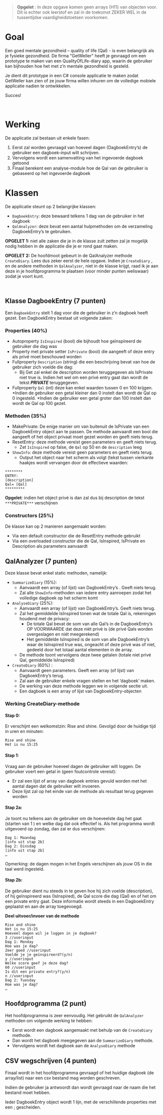 > **Opgelet** : In deze opgave komen geen arrays (H11) van objecten voor. Dit is echter ook leerstof en zal in de toekomst ZEKER WEL in de tussentijdse vaardigheidstoetsen voorkomen.

# Goal

Een goed mentale gezondheid – quality of life (Qal) - is even belangrijk als je fysieke gezondheid.
De firma "GetWeller" heeft je gevraagd om een prototype te maken van een QualityOfLife-diary app, waarin de gebruiker kan bijhouden hoe het met z’n mentale gezondheid is gesteld.

Je dient dit prototype in een C# console applicatie te maken zodat GetWeller kan zien of ze jouw firma willen inhuren om de volledige mobiele applicatie nadien te ontwikkelen.

Succes!

 
# Werking
De applicatie zal bestaan uit enkele fasen:

1. Eerst zal worden gevraagd van hoeveel dagen (DagboekEntry’s) de gebruiker een dagboek-input wilt schrijven.
2. Vervolgens wordt een samenvatting van het ingevoerde dagboek getoond
3. Finaal berekent een analyse-module hoe de Qal van de gebruiker is gebaseerd op het ingevoerde dagboek

# Klassen
De applicatie steunt op 2 belangrijke klassen:

* ``DagboekEntry``: deze bewaard telkens 1 dag van de gebruiker in het dagboek
* ``QalAnalyzer``: deze bevat een aantal hulpmethoden om de verzameling DagboekEntry’s te gebruiken.

**OPGELET 1:** niet alle zaken die je in de klasse zult zetten zal je mogelijk nodig hebben in de applicatie die je er rond gaat maken.

**OPGELET 2:** De hoofdmoot gebeurt in de QalAnalyzer methode ``CreateDiary``. Lees dus zeker eerst de hele opgave.  Indien je ``CreateDiary`` , en de andere methoden in ``QalAnalyzer``, niet in de klasse krijgt, raad ik je aan deze in je hoofdprogramma te plaatsen (voor minder punten weliswaar) zodat je voort kunt.

 
 
## Klasse DagboekEntry  (7 punten)

Een ``DagboekEntry`` stelt 1 dag voor die de gebruiker in z’n dagboek heeft gezet. Een DagboekEntry bestaat uit volgende zaken:

### Properties (40%)

* Autoproperty ``IsInspired`` (bool) die bijhoudt hoe geïnspireerd de gebruiker die dag was
* Property met private setter ``IsPrivate`` (bool) die aangeeft of deze entry als privé moet beschouwd worden
* Fullproperty ``Description`` (string) die een beschrijving bevat van hoe de gebruiker zich voelde die dag:
   * Bij Get zal enkel de description worden teruggegeven als IsPrivate niet true is. Indien het wel om een privé entry gaat dan wordt de tekst ***PRIVATE*** teruggegeven.
* Fullproperty ``Qal`` (int) deze kan enkel waarden tussen 0 en 100 krijgen. 
  *Indien de gebruiker een getal kleiner dan 0 instelt dan wordt de Qal op 0 ingesteld.
  *Indien de gebruiker een getal groter dan 100 instelt dan wordt de Qal op 100 gezet.

### Methoden (35%)

* MakePrivate: De enige manier om van buitenuit de IsPrivate van een DagboekEntry object aan te passen. De methode aanvaardt een bool die aangeeft of het object privaat moet gezet worden en geeft niets terug.
* ResetEntry: deze methode vereist geen parameters en geeft niets terug.
  * Zet ``IsInspired`` op false, de ``Qal`` op 50 en de ``description`` leeg
* ``ShowInfo``: deze methode vereist geen parameters en geeft niets terug.
  * Output het object naar het scherm als volgt (tekst tussen vierkante haakjes wordt vervangen door de effectieve waarden:


```text
********
ENTRY:
[description]
Qal= [Qal]
*********
```

 **Opgelet**: indien het object privé is dan zal dus bij description de tekst ``***PRIVATE***`` verschijnen

### Constructors (25%)

De klasse kan op 2 manieren aangemaakt worden:

* Via een default constructor die de ResetEntry methode gebruikt 
* Via een overloaded constructor die de Qal, IsInspired, IsPrivate en Description als parameters aanvaardt


## QalAnalyzer (7 punten)

Deze klasse bevat enkel static methoden, namelijk:

* ``SummarizeDiary`` (15%): 
  * Aanvaardt een array (of lijst) van DagboekEntry’s . Geeft niets terug.
  * Zal alle ``ShowInfo``-methoden van iedere entry aanroepen zodat het volledige dagboek op het scherm komt
* ``AnalyseDiary`` (25%):
  * Aanvaardt een array (of lijst) van DagboekEntry’s. Geeft niets terug. 
  * Zal het gemiddelde IsInspired tonen wat de totale Qal is, rekeningen houdend met de privacy:
    * De totale Qal bevat de som van alle Qal’s in de DagboekEntry’s OP VOORWAARDE dat deze niét privé is (de privé Qals worden overgeslagen en niét meegerekend)
    * Het gemiddelde  IsInspired is de som van alle DagboekEntry’s waar de IsInspired true was, ongeacht of deze privé was of niet, gedeeld door het totaal aantal elementen in de array.
  * De methode toont vervolgens deze twee getalen (totale niet privé Qal, gemiddelde IsInspired)
* ``CreateDiary`` (60%) :
  * Aanvaardt geen parameters. Geeft een array (of lijst) van DagboekEntry’s terug.
  * Zal aan de gebruiker enkele vragen stellen en het ‘dagboek’ maken.
  * De werking van deze methode leggen we in volgende sectie uit.
  * Een dagboek is een array of lijst van DagboekEntry-objecten

### Werking CreateDiary-methode

#### Stap 0:

Er verschijnt een welkomstzin: Rise and shine. Gevolgd door de huidige tijd in uren en minuten:


```text
Rise and shine
Het is nu 15:25
```

#### Stap 1:

Vraag aan de gebruiker hoeveel dagen de gebruiker wilt loggen. De gebruiker voert een getal in (geen foutcontrole vereist):

* Er zal een lijst of array van dagboek entries gevuld worden met het aantal dagen dat de gebruiker wilt invoeren.
* Deze lijst zal op het einde van de methode als resultaat terug gegeven worden

#### Stap 2a:

Je toont nu telkens aan de gebruiker om de hoeveelste dag het gaat (starten van 1 ) en welke dag dat ook effectief is. Als het programma wordt uitgevoerd op zondag, dan zal er dus verschijnen:


```text
Dag 1: Maandag
[info uit stap 2b]
Dag 2: Dinsdag
[info uit stap 2b]
…
```

Opmerking: de dagen mogen in het Engels verschijnen als jouw OS in die taal werd ingesteld.

#### Stap 2b:

De gebruiker dient nu steeds in te geven hoe hij zich voelde (description), of hij geïnspireerd was (IsInspired), de Qal score die dag (Qal) en of het om een private entry gaat.
Deze informatie wordt steeds in een DagboekEntry geplaatst en aan de array toegevoegd.

**Deel uitvoer/invoer van de methode**


```text
Rise and shine
Het is nu 15:25
Hoeveel dagen wil je loggen in je dagboek?
3 //userinput
Dag 1: Monday
Hoe was je dag?
Zeer goed //userinput
Voelde je je geïnspireerd?(y/n)
y //userinput
Welke score geef je deze dag?
60 //userinput
Is dit een private entry?(y/n)
n //userinput
Dag 2: Tuesday
Hoe was je dag?
…
```

## Hoofdprogramma (2 punt)

Het hoofdprogramma is zeer eenvoudig. Het gebruikt de ``QalAnalyzer`` methoden om volgende werking te hebben:

* Eerst wordt een dagboek aangemaakt met behulp van de ``CreateDiary`` methode.
* Dan wordt het dagboek meegegeven aan de ``SummarizeDiary`` methode.
* Vervolgens wordt het dagboek aan de ``AnalyseDiary`` methode

## CSV wegschrijven (4 punten)

Finaal wordt in het hoofdprogramma gevraagd of het huidige dagboek (de array/list) naar een csv bestand mag worden geschreven.

Indien de gebruiker ja antwoordt dan wordt gevraagd naar de naam die het bestand moet hebben.

Ieder DagboekEntry object wordt 1 lijn, met de verschillende properties met een ; gescheiden.
